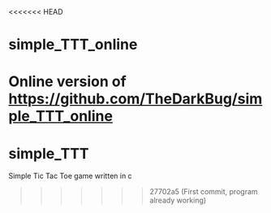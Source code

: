 <<<<<<< HEAD
# simple_TTT_online
Online version of https://github.com/TheDarkBug/simple_TTT_online
=======
# simple_TTT
Simple Tic Tac Toe game written in c
>>>>>>> 27702a5 (First commit, program already working)
